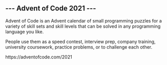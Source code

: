 <h2>--- Advent of Code 2021 ---</h2>
<p>Advent of Code is an Advent calendar of small programming puzzles for a variety of skill sets and skill levels that can be solved in any programming language you like.</p>
<p>People use them as a speed contest, interview prep, company training, university coursework, practice problems, or to challenge each other.</p>
<p>https://adventofcode.com/2021 </p>
